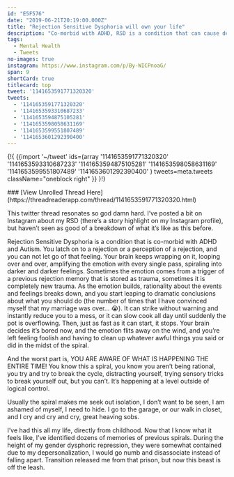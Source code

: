```yaml
---
id: "E5F576"
date: "2019-06-21T20:19:00.000Z"
title: "Rejection Sensitive Dysphoria will own your life"
description: "Co-morbid with ADHD, RSD is a condition that can cause debilitating depressive episodes without notice."
tags:
  - Mental Health
  - Tweets
no-images: true
instagram: https://www.instagram.com/p/By-WICPnoaG/
span: 9
shortCard: true
titlecard: top
tweet: '1141653591771320320'
tweets:
  - '1141653591771320320'
  - '1141653593310687233'
  - '1141653594875105281'
  - '1141653598058631169'
  - '1141653599551807489'
  - '1141653601292390400'
---
```


{!{
{{import '~/tweet' ids=(array
  '1141653591771320320'
  '1141653593310687233'
  '1141653594875105281'
  '1141653598058631169'
  '1141653599551807489'
  '1141653601292390400'
) tweets=meta.tweets className="oneblock right" }}
}!}

<!--[-->### [View Unrolled Thread Here](https://threadreaderapp.com/thread/1141653591771320320.html)<!--]-->

This twitter thread resonates so god damn hard. I’ve posted a bit on Instagram about my RSD (there’s a story highlight on my Instagram profile), but haven’t seen as good of a breakdown of what it’s like as this before.

Rejection Sensitive Dysphoria is a condition that is co-morbid with ADHD and Autism. You latch on to a rejection or a perception of a rejection, and you can not let go of that feeling. Your brain keeps wrapping on it, looping over and over, amplifying the emotion with every single pass, spiraling into darker and darker feelings. Sometimes the emotion comes from a trigger of a previous rejection memory that is stored as trauma, sometimes it is completely new trauma. As the emotion builds, rationality about the events and feelings breaks down, and you start leaping to dramatic conclusions about what you should do (the number of times that I have convinced myself that my marriage was over... 😭). It can strike without warning and instantly reduce you to a mess, or it can slow cook all day until suddenly the pot is overflowing. Then, just as fast as it can start, it stops. Your brain decides it’s bored now, and the emotion flits away on the wind, and you’re left feeling foolish and having to clean up whatever awful things you said or did in the midst of the spiral.

And the worst part is, YOU ARE AWARE OF WHAT IS HAPPENING THE ENTIRE TIME! You know this a spiral, you know you aren’t being rational, you try and try to break the cycle, distracting yourself, trying sensory tricks to break yourself out, but you can’t. It’s happening at a level outside of logical control.

Usually the spiral makes me seek out isolation, I don’t want to be seen, I am ashamed of myself, I need to hide. I go to the garage, or our walk in closet, and I cry and cry and cry, great heaving sobs.

I’ve had this all my life, directly from childhood. Now that I know what it feels like, I’ve identified dozens of memories of previous spirals. During the height of my gender dysphoric repression, they were somewhat contained due to my depersonalization, I would go numb and disassociate instead of falling apart. Transition released me from that prison, but now this beast is off the leash.
